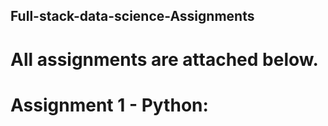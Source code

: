 ## Full-stack-data-science-Assignments
# All assignments are attached below.
# Assignment 1 - Python:
